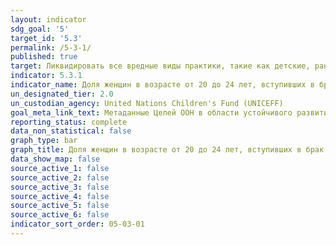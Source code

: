 ```yaml
---
layout: indicator
sdg_goal: '5'
target_id: '5.3'
permalink: /5-3-1/
published: true
target: Ликвидировать все вредные виды практики, такие как детские, ранние и принудительные браки и калечащие операции на женских половых органах
indicator: 5.3.1
indicator_name: Доля женщин в возрасте от 20 до 24 лет, вступивших в брак или союз до 15 лет и до 18 лет
un_designated_tier: 2.0
un_custodian_agency: United Nations Children's Fund (UNICEFF)
goal_meta_link_text: Метаданные Целей ООН в области устойчивого развития (PDF, 866 КБ)
reporting_status: complete
data_non_statistical: false
graph_type: bar
graph_title: Доля женщин в возрасте от 20 до 24 лет, вступивших в брак или союз до 15 лет и до 18 лет
data_show_map: false
source_active_1: false
source_active_2: false
source_active_3: false
source_active_4: false
source_active_5: false
source_active_6: false
indicator_sort_order: 05-03-01
---
```

